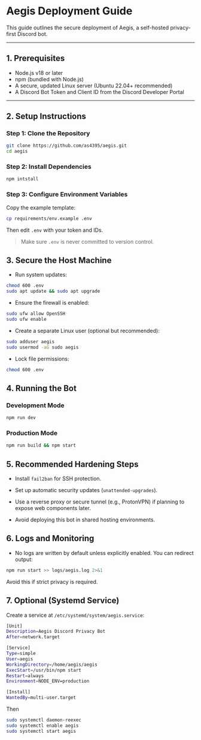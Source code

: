 # Aegis Deployment Guide

This guide outlines the secure deployment of Aegis, a self-hosted privacy-first Discord bot.

---

## 1. Prerequisites

- Node.js v18 or later
- npm (bundled with Node.js)
- A secure, updated Linux server (Ubuntu 22.04+ recommended)
- A Discord Bot Token and Client ID from the Discord Developer Portal

---

## 2. Setup Instructions

### Step 1: Clone the Repository

```bash
git clone https://github.com/as4395/aegis.git
cd aegis
```

### Step 2: Install Dependencies

```bash
npm intstall
```

### Step 3: Configure Environment Variables

Copy the example template:

```bash
cp requirements/env.example .env
```

Then edit `.env` with your token and IDs.
> Make sure `.env` is never committed to version control.

## 3. Secure the Host Machine

- Run system updates:

```bash
chmod 600 .env
sudo apt update && sudo apt upgrade
```

- Ensure the firewall is enabled:

```bash
sudo ufw allow OpenSSH
sudo ufw enable
```

- Create a separate Linux user (optional but recommended):

```bash
sudo adduser aegis
sudo usermod -aG sudo aegis
```

- Lock file permissions:

```bash
chmod 600 .env
```

## 4. Running the Bot

### Development Mode

```bash
npm run dev
```

### Production Mode

```bash
npm run build && npm start
```

## 5. Recommended Hardening Steps

- Install `fail2ban` for SSH protection.

- Set up automatic security updates (`unattended-upgrades`).

- Use a reverse proxy or secure tunnel (e.g., ProtonVPN) if planning to expose web components later.

- Avoid deploying this bot in shared hosting environments.

## 6. Logs and Monitoring

- No logs are written by default unless explicitly enabled. You can redirect output:

```bash
npm run start >> logs/aegis.log 2>&1
```
Avoid this if strict privacy is required.

## 7. Optional (Systemd Service)

Create a service at `/etc/systemd/system/aegis.service`:

```bash
[Unit]
Description=Aegis Discord Privacy Bot
After=network.target

[Service]
Type=simple
User=aegis
WorkingDirectory=/home/aegis/aegis
ExecStart=/usr/bin/npm start
Restart=always
Environment=NODE_ENV=production

[Install]
WantedBy=multi-user.target
```
Then
```bash
sudo systemctl daemon-reexec
sudo systemctl enable aegis
sudo systemctl start aegis
```



